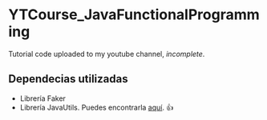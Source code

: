 # YTCourse_JavaFunctionalProgramming
Tutorial code uploaded to my youtube channel, *incomplete*.

## Dependecias utilizadas
- Librería Faker
- Librería JavaUtils. Puedes encontrarla [aquí]("https://github.com/Javi3Code/JeyCodeUtilitiesLib.git"). :+1:
